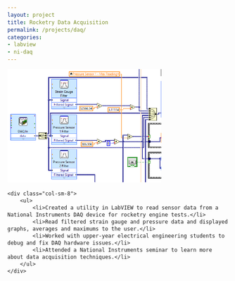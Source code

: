 ```yaml
---
layout: project
title: Rocketry Data Acquisition
permalink: /projects/daq/
categories:
- labview
- ni-daq
---
```


<div class="row">
    <div class="col-sm-4">
        <img src="/images/projects/daq/rocketry_daq.png" width="350px" title="Rocketry DAQ" alt="Rocketry DAQ"/>
    </div>

    <div class="col-sm-8">
        <ul>
            <li>Created a utility in LabVIEW to read sensor data from a National Instruments DAQ device for rocketry engine tests.</li>
            <li>Read filtered strain gauge and pressure data and displayed graphs, averages and maximums to the user.</li>
            <li>Worked with upper-year electrical engineering students to debug and fix DAQ hardware issues.</li>
            <li>Attended a National Instruments seminar to learn more about data acquisition techniques.</li>
        </ul>
    </div>
</div>